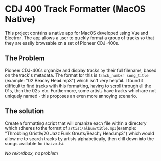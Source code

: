 # CDJ 400 Track Formatter (MacOS Native)

This project contains a native app for MacOS developed using Vue and Electron. The app allows a user to quickly format a group of tracks so that they are easily browsable on a set of Pioneer CDJ-400s.

## The Problem

Pioneer CDJ-400s organize and display tracks by their full filename, based on the track's metadata. The format for this is `track_number song_title` (example: "02 Beachy Head.mp3") which isn't very helpful. I found it difficult to find tracks with this formatting, having to scroll through all the 01s, then the 02s, etc. Furthermore, some artists have tracks which are not uniquely named - this proposes an even more annoying scenario.

## The solution

Create a formatting script that will organize each file within a directory which adheres to the format of `artist/album/title.mp3`(example: "Throbbing Gristle/20 Jazz Funk Greats/Beachy Head.mp3") which would allow me to search tracks by artists alphabetically, then drill down into the songs available for that artist.

*No rekordbox, no problem*

